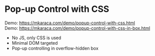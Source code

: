 # Pop-up Control with CSS

Demo: https://mkaraca.com/demo/popup-control-with-css.html  
Demo: https://mkaraca.com/demo/popup-control-with-css-in-box.html

- No JS, only CSS is used
- Minimal DOM targeted
- Pop-up controlling in overflow-hidden box
